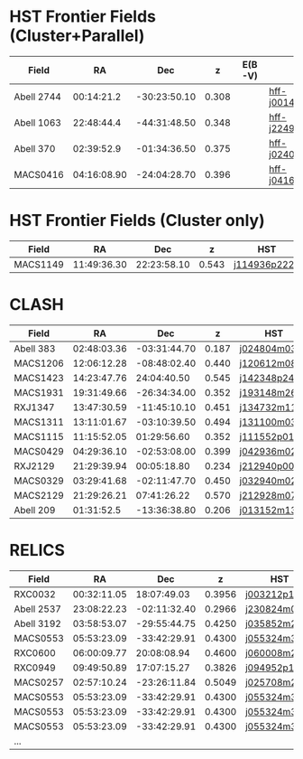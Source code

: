 HST Frontier Fields (Cluster+Parallel)
===================

| Field       |   RA    |  Dec  |  z  | E(B-V)|  HST                                                                                                                     |  IRAC  |
|-------------|---------|-------|-----|------|--------------------------------------------------------------------------------------------------------------------------|--------|
|  Abell 2744 |  00:14:21.2       |-30:23:50.10       | 0.308    | | [hff-j001408m3023](https://s3.amazonaws.com/grizli-v1/Pipeline/hff-j001408m3023/Prep/hff-j001408m3023.summary.html)      |  [A2744_hff-j001408m3023](https://s3.amazonaws.com/grizli-v1/Pipeline/hff-j001408m3023/Photometry/index.html)      |
|  Abell 1063     |  22:48:44.4       | -44:31:48.50      | 0.348    | |  [hff-j224900m4432](https://s3.amazonaws.com/grizli-v1/Pipeline/hff-j224900m4432/Prep/hff-j224900m4432.summary.html)                                                                                                                   |  [ A1063_hff-j224900m4432](https://s3.amazonaws.com/grizli-v1/Pipeline/hff-j224900m4432/Photometry/index.html)      |
| Abell 370|      02:39:52.9    | -01:34:36.50               | 0.375| | [hff-j024004m0136](https://s3.amazonaws.com/grizli-v1/Pipeline/hff-j024004m0136/Prep/hff-j024004m0136.summary.html) | [A370_hff-j024004m0136](https://s3.amazonaws.com/grizli-v1/Pipeline/hff-j024004m0136/Photometry/index.html)  |
|   MACS0416    | 04:16:08.90        |  -24:04:28.70     | 0.396    | |    [hff-j041620m2406](https://s3.amazonaws.com/grizli-v1/Pipeline/hff-j041620m2406/Prep/hff-j041620m2406.summary.html) | [M0416_hff-j041620m2406](https://s3.amazonaws.com/grizli-v1/Pipeline/hff-j041620m2406/Photometry/index.html)      |

HST Frontier Fields (Cluster only)
===================

| Field       |   RA    |  Dec  |  z  |  HST                                                                                                                     |  IRAC  |
|-------------|---------|-------|-----|--------------------------------------------------------------------------------------------------------------------------|--------|
|MACS1149   |11:49:36.30 |22:23:58.10| 0.543                  | [j114936p2222](https://s3.amazonaws.com/grizli-v1/Pipeline/j114936p2222/Prep/j114936p2222.summary.html)| [M1149_j114936p2222](https://s3.amazonaws.com/grizli-v1/Pipeline/j114936p2222/Photometry/index.html)


CLASH
=====

| Field       |   RA    |  Dec  |  z  |  HST                                                                                                                     |  IRAC  |
|-------------|---------|-------|-----|--------------------------------------------------------------------------------------------------------------------------|--------|
|  Abell 383 |  02:48:03.36       | -03:31:44.70      |  0.187   | [j024804m0332](https://s3.amazonaws.com/grizli-v1/Pipeline/j024804m0332/Prep/j024804m0332.summary.html)      | [A383_j024804m0332](https://s3.amazonaws.com/grizli-v1/Pipeline/j024804m0332/Photometry/index.html)        |
|  MACS1206       |   12:06:12.28      |  -08:48:02.40     | 0.440    | [j120612m0848](https://s3.amazonaws.com/grizli-v1/Pipeline/j120612m0848/Prep/j120612m0848.summary.html)     | [M1206_j120612m0848](https://s3.amazonaws.com/grizli-v1/Pipeline/j120612m0848/Photometry/index.html)       |
|  MACS1423        | 14:23:47.76        | 24:04:40.50      |  0.545   | [j142348p2405](https://s3.amazonaws.com/grizli-v1/Pipeline/j142348p2405/Prep/j142348p2405.summary.html)                                                                                                                        | [M1423-j142348p2405](https://s3.amazonaws.com/grizli-v1/Pipeline/j142348p2405/Photometry/index.html)       |
|  MACS1931       |   19:31:49.66       |  -26:34:34.00     |  0.352   |  [j193148m2635](https://s3.amazonaws.com/grizli-v1/Pipeline/j193148m2635/Prep/j193148m2635.summary.html)                                                                                                                      |  [M1931_j193148m2635](https://s3.amazonaws.com/grizli-v1/Pipeline/j193148m2635/Photometry/index.html)      |
|  RXJ1347        | 13:47:30.59         |  -11:45:10.10     | 0.451|  [j134732m1145](https://s3.amazonaws.com/grizli-v1/Pipeline/j134732m1145/Prep/j134732m1145.summary.html)                                                                                                                        | [RXJ1347_j134732m1145](https://s3.amazonaws.com/grizli-v1/Pipeline/j134732m1145/Photometry/index.html)       |
|  MACS1311   |  13:11:01.67       |  -03:10:39.50     | 0.494    |  [j131100m0311](https://s3.amazonaws.com/grizli-v1/Pipeline/j131100m0311/Prep/j131100m0311.summary.html)                                                                                                                       | [M1311_j131100m0311](https://s3.amazonaws.com/grizli-v1/Pipeline/j131100m0311/Photometry/index.html)       |
|  MACS1115        |  11:15:52.05       | 01:29:56.60      | 0.352    |  [j111552p0130](https://s3.amazonaws.com/grizli-v1/Pipeline/j111552p0130/Prep/j111552p0130.summary.html)                                                                                                                       |  [M1115_j111552p0130](https://s3.amazonaws.com/grizli-v1/Pipeline/j111552p0130/Photometry/index.html)     |
|  MACS0429        | 04:29:36.10        |  -02:53:08.00     | 0.399    |  [j042936m0253](https://s3.amazonaws.com/grizli-v1/Pipeline/j042936m0253/Prep/j042936m0253.summary.html)                                                                                                                        | [M0429_j042936m0253](https://s3.amazonaws.com/grizli-v1/Pipeline/j042936m0253/Photometry/index.html)        |
|  RXJ2129      |  21:29:39.94       |  00:05:18.80     | 0.234    |  [j212940p0005](https://s3.amazonaws.com/grizli-v1/Pipeline/j212940p0005/Prep/j212940p0005.summary.html) | [RXJ2129_j212940p0005](https://s3.amazonaws.com/grizli-v1/Pipeline/j212940p0005/Photometry/index.html)|
|  MACS0329      |  03:29:41.68       |  -02:11:47.70      | 0.450    |  [j032940m0212](https://s3.amazonaws.com/grizli-v1/Pipeline/j032940m0212/Prep/j032940m0212.summary.html) | [M0329_j032940m0212](https://s3.amazonaws.com/grizli-v1/Pipeline/j032940m0212/Photometry/index.html)|
|  MACS2129      |  21:29:26.21     |  07:41:26.22    | 0.570    |  [j212928m0741](https://s3.amazonaws.com/grizli-v1/Pipeline/j212928m0741/Prep/j212928m0741.summary.html) | [M2129_j212928m0741](https://s3.amazonaws.com/grizli-v1/Pipeline/j212928m0741/Photometry/index.html)|
|  Abell 209      |  01:31:52.5      |  -13:36:38.80      | 0.206    |  [j013152m1337](https://s3.amazonaws.com/grizli-v1/Pipeline/j013152m1337/Prep/j013152m1337.summary.html) | [A209_j013152m1337](https://s3.amazonaws.com/grizli-v1/Pipeline/j013152m1337/Photometry/index.html)|

RELICS
======

| Field       |   RA    |  Dec  |  z  |  HST                                                                                                                     |  IRAC  |
|-------------|---------|-------|-----|--------------------------------------------------------------------------------------------------------------------------|--------|
|  RXC0032|  00:32:11.05        | 18:07:49.03     |  0.3956  | [j003212p1808](https://s3.amazonaws.com/grizli-v1/Pipeline/j003212p1808/Prep/j003212p1808.summary.html)      | [RXC0032_j003212p1808](https://s3.amazonaws.com/grizli-v1/Pipeline/j003212p1808/Photometry/index.html)       |
|  Abell 2537|  23:08:22.23        |  -02:11:32.40    |  0.2966  | [j230824m0212](https://s3.amazonaws.com/grizli-v1/Pipeline/j230824m0212/Prep/j230824m0212.summary.html)      | [A2537_j230824m0212](https://s3.amazonaws.com/grizli-v1/Pipeline/j230824m0212/Photometry/index.html)       |
|  Abell 3192 |  03:58:53.07        | -29:55:44.75     |  0.4250  | [j035852m2956](https://s3.amazonaws.com/grizli-v1/Pipeline/j035852m2956/Prep/j035852m2956.summary.html)      | [A3192_j035852m2956](https://s3.amazonaws.com/grizli-v1/Pipeline/j035852m2956/Photometry/index.html)       |
|  MACS0553 |  05:53:23.09         | -33:42:29.91    |  0.4300  | [j055324m3342](https://s3.amazonaws.com/grizli-v1/Pipeline/j055324m3342/Prep/j055324m3342.summary.html)      | [M0553_j055324m3342](https://s3.amazonaws.com/grizli-v1/Pipeline/j055324m3342/Photometry/index.html)       |
|  RXC0600 |  06:00:09.77         | 20:08:08.94    |  0.4600  | [j060008m2008](https://s3.amazonaws.com/grizli-v1/Pipeline/j060008m2008/Prep/j060008m2008.summary.html)      | [RXC0600_j060008m2008](https://s3.amazonaws.com/grizli-v1/Pipeline/j060008m2008/Photometry/index.html)       |
|  RXC0949 | 09:49:50.89         | 17:07:15.27    |  0.3826  | [j094952p1707](https://s3.amazonaws.com/grizli-v1/Pipeline/j094952p1707/Prep/j094952p1707.summary.html)      | [RXC0949_j094952p1707](https://s3.amazonaws.com/grizli-v1/Pipeline/j094952p1707/Photometry/index.html)       |
| MACS0257|  02:57:10.24         | -23:26:11.84   |  0.5049  | [j025708m2326](https://s3.amazonaws.com/grizli-v1/Pipeline/j025708m2326/Prep/j025708m2326.summary.html)      | [M0257_j025708m2326](https://s3.amazonaws.com/grizli-v1/Pipeline/j025708m2326/Photometry/index.html)       |
|  MACS0553 |  05:53:23.09         | -33:42:29.91    |  0.4300  | [j055324m3342](https://s3.amazonaws.com/grizli-v1/Pipeline/j055324m3342/Prep/j055324m3342.summary.html)      | [M0553_j055324m3342](https://s3.amazonaws.com/grizli-v1/Pipeline/j055324m3342/Photometry/index.html)       |
|  MACS0553 |  05:53:23.09         | -33:42:29.91    |  0.4300  | [j055324m3342](https://s3.amazonaws.com/grizli-v1/Pipeline/j055324m3342/Prep/j055324m3342.summary.html)      | [M0553_j055324m3342](https://s3.amazonaws.com/grizli-v1/Pipeline/j055324m3342/Photometry/index.html)       |
|  MACS0553 |  05:53:23.09         | -33:42:29.91    |  0.4300  | [j055324m3342](https://s3.amazonaws.com/grizli-v1/Pipeline/j055324m3342/Prep/j055324m3342.summary.html)      | [M0553_j055324m3342](https://s3.amazonaws.com/grizli-v1/Pipeline/j055324m3342/Photometry/index.html)       |
|  ...        |         |       |     |                                                                                                                          |        |
